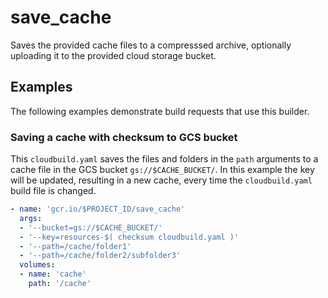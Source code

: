 # save_cache

Saves the provided cache files to a compresssed archive, optionally uploading it to the provided cloud storage bucket.

## Examples

The following examples demonstrate build requests that use this builder.

### Saving a cache with checksum to GCS bucket

This `cloudbuild.yaml` saves the files and folders in the `path` arguments to a cache file in the GCS bucket `gs://$CACHE_BUCKET/`.  In this example the key will be updated, resulting in a new cache, every time the `cloudbuild.yaml` build file is changed.

```yaml
- name: 'gcr.io/$PROJECT_ID/save_cache'
  args:
  - '--bucket=gs://$CACHE_BUCKET/'
  - '--key=resources-$( checksum cloudbuild.yaml )'
  - '--path=/cache/folder1'
  - '--path=/cache/folder2/subfolder3'
  volumes:
  - name: 'cache'
    path: '/cache'
```
